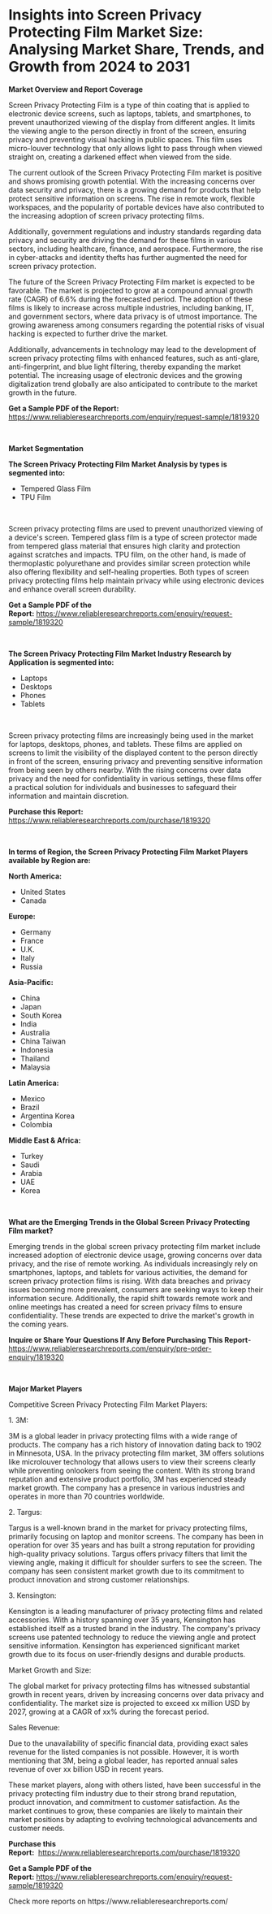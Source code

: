 <p><h1>Insights into Screen Privacy Protecting Film Market Size: Analysing Market Share, Trends, and Growth from 2024 to 2031</h1></p><p><strong>Market Overview and Report Coverage</strong></p>
<p><p>Screen Privacy Protecting Film is a type of thin coating that is applied to electronic device screens, such as laptops, tablets, and smartphones, to prevent unauthorized viewing of the display from different angles. It limits the viewing angle to the person directly in front of the screen, ensuring privacy and preventing visual hacking in public spaces. This film uses micro-louver technology that only allows light to pass through when viewed straight on, creating a darkened effect when viewed from the side.</p><p>The current outlook of the Screen Privacy Protecting Film market is positive and shows promising growth potential. With the increasing concerns over data security and privacy, there is a growing demand for products that help protect sensitive information on screens. The rise in remote work, flexible workspaces, and the popularity of portable devices have also contributed to the increasing adoption of screen privacy protecting films.</p><p>Additionally, government regulations and industry standards regarding data privacy and security are driving the demand for these films in various sectors, including healthcare, finance, and aerospace. Furthermore, the rise in cyber-attacks and identity thefts has further augmented the need for screen privacy protection.</p><p>The future of the Screen Privacy Protecting Film market is expected to be favorable. The market is projected to grow at a compound annual growth rate (CAGR) of 6.6% during the forecasted period. The adoption of these films is likely to increase across multiple industries, including banking, IT, and government sectors, where data privacy is of utmost importance. The growing awareness among consumers regarding the potential risks of visual hacking is expected to further drive the market.</p><p>Additionally, advancements in technology may lead to the development of screen privacy protecting films with enhanced features, such as anti-glare, anti-fingerprint, and blue light filtering, thereby expanding the market potential. The increasing usage of electronic devices and the growing digitalization trend globally are also anticipated to contribute to the market growth in the future.</p></p>
<p><strong>Get a Sample PDF of the Report:</strong> <a href="https://www.reliableresearchreports.com/enquiry/request-sample/1819320">https://www.reliableresearchreports.com/enquiry/request-sample/1819320</a></p>
<p>&nbsp;</p>
<p><strong>Market Segmentation</strong></p>
<p><strong>The Screen Privacy Protecting Film Market Analysis by types is segmented into:</strong></p>
<p><ul><li>Tempered Glass Film</li><li>TPU Film</li></ul></p>
<p>&nbsp;</p>
<p><p>Screen privacy protecting films are used to prevent unauthorized viewing of a device's screen. Tempered glass film is a type of screen protector made from tempered glass material that ensures high clarity and protection against scratches and impacts. TPU film, on the other hand, is made of thermoplastic polyurethane and provides similar screen protection while also offering flexibility and self-healing properties. Both types of screen privacy protecting films help maintain privacy while using electronic devices and enhance overall screen durability.</p></p>
<p><strong>Get a Sample PDF of the Report:</strong>&nbsp;<a href="https://www.reliableresearchreports.com/enquiry/request-sample/1819320">https://www.reliableresearchreports.com/enquiry/request-sample/1819320</a></p>
<p>&nbsp;</p>
<p><strong>The Screen Privacy Protecting Film Market Industry Research by Application is segmented into:</strong></p>
<p><ul><li>Laptops</li><li>Desktops</li><li>Phones</li><li>Tablets</li></ul></p>
<p>&nbsp;</p>
<p><p>Screen privacy protecting films are increasingly being used in the market for laptops, desktops, phones, and tablets. These films are applied on screens to limit the visibility of the displayed content to the person directly in front of the screen, ensuring privacy and preventing sensitive information from being seen by others nearby. With the rising concerns over data privacy and the need for confidentiality in various settings, these films offer a practical solution for individuals and businesses to safeguard their information and maintain discretion.</p></p>
<p><strong>Purchase this Report:</strong>&nbsp; <a href="https://www.reliableresearchreports.com/purchase/1819320">https://www.reliableresearchreports.com/purchase/1819320</a></p>
<p>&nbsp;</p>
<p><strong>In terms of Region, the Screen Privacy Protecting Film Market Players available by Region are:</strong></p>
<p>
    <p> <strong> North America: </strong>
        <ul>
            <li>United States</li>
            <li>Canada</li>
        </ul>
        </p> 
    <p> <strong> Europe: </strong>
        <ul>
            <li>Germany</li>
            <li>France</li>
            <li>U.K.</li>
            <li>Italy</li>
            <li>Russia</li>
        </ul>
        </p> 
    <p> <strong> Asia-Pacific: </strong>
        <ul>
            <li>China</li>
            <li>Japan</li>
            <li>South Korea</li>
            <li>India</li>
            <li>Australia</li>
            <li>China Taiwan</li>
            <li>Indonesia</li>
            <li>Thailand</li>
            <li>Malaysia</li>
        </ul>
        </p> 
    <p> <strong> Latin America: </strong>
        <ul>
            <li>Mexico</li>
            <li>Brazil</li>
            <li>Argentina Korea</li>
            <li>Colombia</li>
        </ul>
        </p> 
    <p> <strong> Middle East & Africa: </strong>
        <ul>
            <li>Turkey</li>
            <li>Saudi</li>
            <li>Arabia</li>
            <li>UAE</li>
            <li>Korea</li>
        </ul>
    </p>
    </p>
<p>&nbsp;</p>
<p><strong>What are the Emerging Trends in the Global Screen Privacy Protecting Film market?</strong></p>
<p><p>Emerging trends in the global screen privacy protecting film market include increased adoption of electronic device usage, growing concerns over data privacy, and the rise of remote working. As individuals increasingly rely on smartphones, laptops, and tablets for various activities, the demand for screen privacy protection films is rising. With data breaches and privacy issues becoming more prevalent, consumers are seeking ways to keep their information secure. Additionally, the rapid shift towards remote work and online meetings has created a need for screen privacy films to ensure confidentiality. These trends are expected to drive the market's growth in the coming years.</p></p>
<p><strong>Inquire or Share Your Questions If Any Before Purchasing This Report</strong>- <a href="https://www.reliableresearchreports.com/enquiry/pre-order-enquiry/1819320">https://www.reliableresearchreports.com/enquiry/pre-order-enquiry/1819320</a></p>
<p>&nbsp;</p>
<p><strong>Major Market Players</strong></p>
<p><p>Competitive Screen Privacy Protecting Film Market Players: </p><p>1. 3M: </p><p>3M is a global leader in privacy protecting films with a wide range of products. The company has a rich history of innovation dating back to 1902 in Minnesota, USA. In the privacy protecting film market, 3M offers solutions like microlouver technology that allows users to view their screens clearly while preventing onlookers from seeing the content. With its strong brand reputation and extensive product portfolio, 3M has experienced steady market growth. The company has a presence in various industries and operates in more than 70 countries worldwide.</p><p>2. Targus:</p><p>Targus is a well-known brand in the market for privacy protecting films, primarily focusing on laptop and monitor screens. The company has been in operation for over 35 years and has built a strong reputation for providing high-quality privacy solutions. Targus offers privacy filters that limit the viewing angle, making it difficult for shoulder surfers to see the screen. The company has seen consistent market growth due to its commitment to product innovation and strong customer relationships.</p><p>3. Kensington:</p><p>Kensington is a leading manufacturer of privacy protecting films and related accessories. With a history spanning over 35 years, Kensington has established itself as a trusted brand in the industry. The company's privacy screens use patented technology to reduce the viewing angle and protect sensitive information. Kensington has experienced significant market growth due to its focus on user-friendly designs and durable products.</p><p>Market Growth and Size:</p><p>The global market for privacy protecting films has witnessed substantial growth in recent years, driven by increasing concerns over data privacy and confidentiality. The market size is projected to exceed xx million USD by 2027, growing at a CAGR of xx% during the forecast period.</p><p>Sales Revenue:</p><p>Due to the unavailability of specific financial data, providing exact sales revenue for the listed companies is not possible. However, it is worth mentioning that 3M, being a global leader, has reported annual sales revenue of over xx billion USD in recent years.</p><p>These market players, along with others listed, have been successful in the privacy protecting film industry due to their strong brand reputation, product innovation, and commitment to customer satisfaction. As the market continues to grow, these companies are likely to maintain their market positions by adapting to evolving technological advancements and customer needs.</p></p>
<p><strong>Purchase this Report:</strong>&nbsp;&nbsp;<a href="https://www.reliableresearchreports.com/purchase/1819320">https://www.reliableresearchreports.com/purchase/1819320</a></p>
<p></p>
<p><strong>Get a Sample PDF of the Report:</strong>&nbsp;<a href="https://www.reliableresearchreports.com/enquiry/request-sample/1819320">https://www.reliableresearchreports.com/enquiry/request-sample/1819320</a></p>
<p>Check more reports on https://www.reliableresearchreports.com/</p>